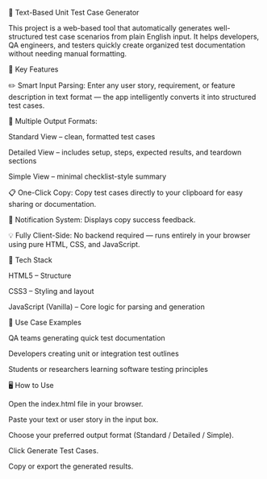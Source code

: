 🧪 Text-Based Unit Test Case Generator

This project is a web-based tool that automatically generates well-structured test case scenarios from plain English input. It helps developers, QA engineers, and testers quickly create organized test documentation without needing manual formatting.

🚀 Key Features

✏️ Smart Input Parsing: Enter any user story, requirement, or feature description in text format — the app intelligently converts it into structured test cases.

🧱 Multiple Output Formats:

Standard View – clean, formatted test cases

Detailed View – includes setup, steps, expected results, and teardown sections

Simple View – minimal checklist-style summary

📋 One-Click Copy: Copy test cases directly to your clipboard for easy sharing or documentation.

🔔 Notification System: Displays copy success feedback.

💡 Fully Client-Side: No backend required — runs entirely in your browser using pure HTML, CSS, and JavaScript.

🧰 Tech Stack

HTML5 – Structure

CSS3 – Styling and layout

JavaScript (Vanilla) – Core logic for parsing and generation

🧩 Use Case Examples

QA teams generating quick test documentation

Developers creating unit or integration test outlines

Students or researchers learning software testing principles

🖥️ How to Use

Open the index.html file in your browser.

Paste your text or user story in the input box.

Choose your preferred output format (Standard / Detailed / Simple).

Click Generate Test Cases.

Copy or export the generated results.
